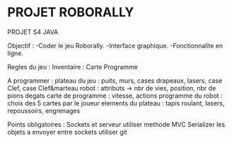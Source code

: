 # PROJET ROBORALLY

PROJET S4 JAVA

Objectif : 
-Coder le jeu Roborally. 
-Interface graphique. 
-Fonctionnalite en ligne.

Regles du jeu : 
Inventaire : 
Carte Programme 

A programmer : 
plateau du jeu : puits, murs, cases drapeaux, lasers, case Clef, case Clef&marteau
robot : attributs -> nbr de vies, position, nbr de pions degats
carte de programme : vitesse, actions
programme du robot : choix des 5 cartes par le joueur
elements du plateau : tapis roulant, lasers, repoussoirs, engrenages


Points obligatoires : 
Sockets et serveur 
utiliser methode MVC
Serializer les objets a envoyer entre sockets
utiliser git
